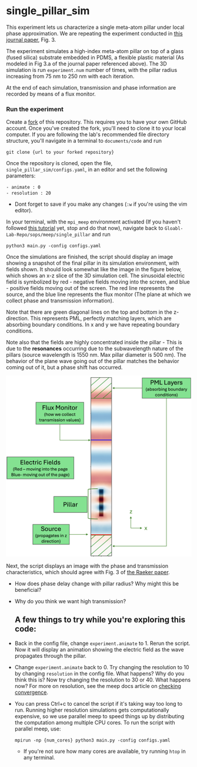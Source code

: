 # single_pillar_sim

This experiment lets us characterize a single meta-atom pillar under local phase approximation. We are repeating the experiment conducted in [this journal paper](references/RAEKER_2021.pdf), Fig. 3.

The experiment simulates a high-index meta-atom pillar on top of a glass (fused silica) substrate embedded in PDMS, a flexible plastic material (As modeled in Fig 3.a of the journal paper referenced above). The 3D simulation is run `experiment.num` number of times, with the pillar radius increasing from 75 nm to 250 nm with each iteration.

At the end of each simulation, transmission and phase information are recorded by means of a flux monitor.

### Run the experiment

Create a [fork](https://docs.github.com/en/pull-requests/collaborating-with-pull-requests/working-with-forks/fork-a-repo#forking-a-repository) of this repository. This requires you to have your own GitHub account. Once you've created the fork, you'll need to clone it to your local computer. If you are following the lab's recommended file directory structure, you'll navigate in a terminal to `documents/code` and run
```
git clone {url to your forked repository}
```
Once the repository is cloned, open the file, `single_pillar_sim/configs.yaml`, in an editor and set the following parameters:

    - animate : 0
    - resolution : 20
    
- Dont forget to save if you make any changes (`:w` if you're using the vim editor).

In your terminal, with the `mpi_meep` environment activated (If you haven't followed [this tutorial](https://github.com/Kovaleski-Research-Lab/Global-Lab-Repo/blob/main/sops/meep/get_started_meep.md) yet, stop and do that now),  navigate back to `Gloabl-Lab-Repo/sops/meep/single_pillar` and run
```
python3 main.py -config configs.yaml
```

Once the simulations are finished, the script should display an image showing a snapshot of the final pillar in its simulation environment, with fields shown. It should look somewhat like the image in the figure below, which shows an x-z slice of the 3D simulation cell. The sinusoidal electric field is symbolized by red - negative fields moving into the screen, and blue - positive fields moving out of the screen. The red line represents the source, and the blue line represents the flux monitor (The plane at which we collect phase and transmission information).

Note that there are green diagonal lines on the top and bottom in the z-direction. This represents PML, perfectly matching layers, which are absorbing boundary conditions. In x and y we have repeating boundary conditions. 

Note also that the fields are highly concentrated inside the pillar - This is due to the **resonances** occurring due to the subwavelength nature of the pillars (source wavelength is 1550 nm. Max pillar diameter is 500 nm). The behavior of the plane wave going out of the pillar matches the behavior coming out of it, but a phase shift has occurred.

![diagram](references/diagram.png)

Next, the script displays an image with the phase and transmission characteristics, which should agree with Fig. 3 of  [the Raeker paper](references/RAEKER_2021.pdf).

- How does phase delay change with pillar radius? Why might this be beneficial?
- Why do you think we want high transmission?

  ## A few things to try while you're exploring this code:

- Back in the config file, change `experiment.animate` to 1. Rerun the script. Now it will display an animation showing the electric field as the wave propagates through the pillar.
- Change `experiment.animate` back to 0. Try changing the resolution to 10 by changing `resolution` in the config file. What happens? Why do you think this is? Now try changing the resolution to 30 or 40. What happens now? For more on resolution, see the meep docs article on [checking convergence](https://meep.readthedocs.io/en/master/FAQ/#checking-convergence).
- You can press Ctrl+c to cancel the script if it's taking way too long to run. Running higher resolution simulations gets computationally expensive, so we use parallel meep to speed things up by distributing the computation among multiple CPU cores. To run the script with parallel meep, use:
 
  ```
  mpirun -np {num_cores} python3 main.py -config configs.yaml
  ```
    - If you're not sure how many cores are available, try running `htop` in any terminal.
